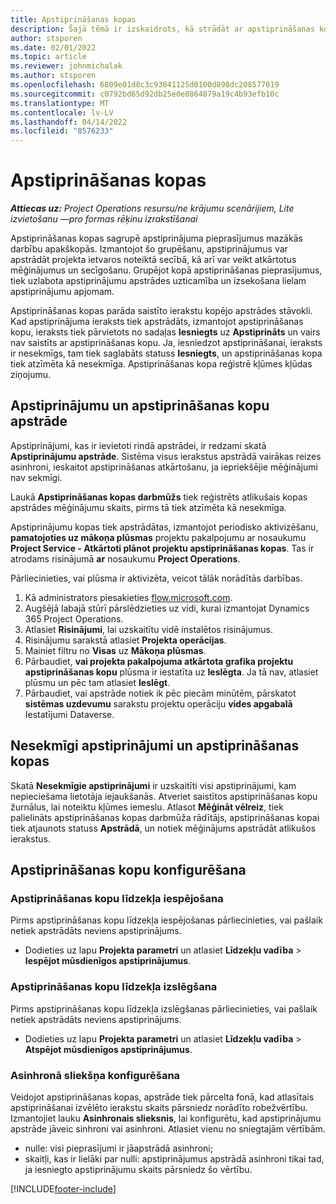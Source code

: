 ```yaml
---
title: Apstiprināšanas kopas
description: Šajā tēmā ir izskaidrots, kā strādāt ar apstiprināšanas kopām, pieprasījumiem un šo operāciju apakškopām.
author: stsporen
ms.date: 02/01/2022
ms.topic: article
ms.reviewer: johnmichalak
ms.author: stsporen
ms.openlocfilehash: 6809e01d8c3c93841125d0100d898dc208577019
ms.sourcegitcommit: c0792bd65d92db25e0e8864879a19c4b93efb10c
ms.translationtype: MT
ms.contentlocale: lv-LV
ms.lasthandoff: 04/14/2022
ms.locfileid: "8576233"
---
```

# <a name="approval-sets"></a>Apstiprināšanas kopas

_**Attiecas uz:** Project Operations resursu/ne krājumu scenārijiem, Lite izvietošanu —pro formas rēķinu izrakstīšanai_

Apstiprināšanas kopas sagrupē apstiprinājuma pieprasījumus mazākās darbību apakškopās. Izmantojot šo grupēšanu, apstiprinājumus var apstrādāt projekta ietvaros noteiktā secībā, kā arī var veikt atkārtotus mēģinājumus un secīgošanu. Grupējot kopā apstiprināšanas pieprasījumus, tiek uzlabota apstiprinājumu apstrādes uzticamība un izsekošana lielam apstiprinājumu apjomam.

Apstiprināšanas kopas parāda saistīto ierakstu kopējo apstrādes stāvokli. Kad apstiprinājuma ieraksts tiek apstrādāts, izmantojot apstiprināšanas kopu, ieraksts tiek pārvietots no sadaļas **Iesniegts** uz **Apstiprināts** un vairs nav saistīts ar apstiprināšanas kopu. Ja, iesniedzot apstiprināšanai, ieraksts ir nesekmīgs, tam tiek saglabāts statuss **Iesniegts**, un apstiprināšanas kopa tiek atzīmēta kā nesekmīga. Apstiprināšanas kopa reģistrē kļūmes kļūdas ziņojumu.

## <a name="processing-approvals-and-approval-sets"></a>Apstiprinājumu un apstiprināšanas kopu apstrāde
Apstiprinājumi, kas ir ievietoti rindā apstrādei, ir redzami skatā **Apstiprinājumu apstrāde**. Sistēma visus ierakstus apstrādā vairākas reizes asinhroni, ieskaitot apstiprināšanas atkārtošanu, ja iepriekšējie mēģinājumi nav sekmīgi.

Laukā **Apstiprināšanas kopas darbmūžs** tiek reģistrēts atlikušais kopas apstrādes mēģinājumu skaits, pirms tā tiek atzīmēta kā nesekmīga.

Apstiprinājumu kopas tiek apstrādātas, izmantojot periodisko aktivizēšanu, **pamatojoties uz mākoņa plūsmas** projektu pakalpojumu ar nosaukumu **Project Service - Atkārtoti plānot projektu apstiprināšanas kopas**. Tas ir atrodams risinājumā **ar** nosaukumu **Project Operations**. 

Pārliecinieties, vai plūsma ir aktivizēta, veicot tālāk norādītās darbības.

1. Kā administrators piesakieties [flow.microsoft.com](https://powerautomate.microsoft.com).
2. Augšējā labajā stūrī pārslēdzieties uz vidi, kurai izmantojat Dynamics 365 Project Operations.
3. Atlasiet **Risinājumi**, lai uzskaitītu vidē instalētos risinājumus.
4. Risinājumu sarakstā atlasiet **Projekta operācijas**.
5. Mainiet filtru no **Visas** uz **Mākoņa plūsmas**.
6. Pārbaudiet, **vai projekta pakalpojuma atkārtota grafika projektu apstiprināšanas kopu** plūsma ir iestatīta uz **Ieslēgta**. Ja tā nav, atlasiet plūsmu un pēc tam atlasiet **Ieslēgt**.
7. Pārbaudiet, vai apstrāde notiek ik pēc piecām minūtēm, pārskatot **sistēmas uzdevumu** sarakstu projektu operāciju **vides apgabalā** Iestatījumi Dataverse.

## <a name="failed-approvals-and-approval-sets"></a>Nesekmīgi apstiprinājumi un apstiprināšanas kopas
Skatā **Nesekmīgie apstiprinājumi** ir uzskaitīti visi apstiprinājumi, kam nepieciešama lietotāja iejaukšanās. Atveriet saistītos apstiprināšanas kopu žurnālus, lai noteiktu kļūmes iemeslu.
Atlasot **Mēģināt vēlreiz**, tiek palielināts apstiprināšanas kopas darbmūža rādītājs, apstiprināšanas kopai tiek atjaunots statuss **Apstrādā**, un notiek mēģinājums apstrādāt atlikušos ierakstus.

## <a name="configure-approval-sets"></a>Apstiprināšanas kopu konfigurēšana

### <a name="enable-the-approval-sets-feature"></a>Apstiprināšanas kopu līdzekļa iespējošana
Pirms apstiprināšanas kopu līdzekļa iespējošanas pārliecinieties, vai pašlaik netiek apstrādāts neviens apstiprinājums.

- Dodieties uz lapu **Projekta parametri** un atlasiet **Līdzekļu vadība** > **Iespējot mūsdienīgos apstiprinājumus**.

### <a name="turn-off-the-approval-sets-feature"></a>Apstiprināšanas kopu līdzekļa izslēgšana
Pirms apstiprināšanas kopu līdzekļa izslēgšanas pārliecinieties, vai pašlaik netiek apstrādāts neviens apstiprinājums.

- Dodieties uz lapu **Projekta parametri** un atlasiet **Līdzekļu vadība** > **Atspējot mūsdienīgos apstiprinājumus**.

### <a name="configuring-the-asynchronous-threshold"></a>Asinhronā sliekšņa konfigurēšana 
Veidojot apstiprināšanas kopas, apstrāde tiek pārcelta fonā, kad atlasītais apstiprināšanai izvēlēto ierakstu skaits pārsniedz norādīto robežvērtību. Izmantojiet lauku **Asinhronais slieksnis**, lai konfigurētu, kad apstiprinājumu apstrāde jāveic sinhroni vai asinhroni. Atlasiet vienu no sniegtajām vērtībām.

  - nulle: visi pieprasījumi ir jāapstrādā asinhroni; 
  - skaitļi, kas ir lielāki par nulli: apstiprinājumus apstrādā asinhroni tikai tad, ja iesniegto apstiprinājumu skaits pārsniedz šo vērtību.

[!INCLUDE[footer-include](../includes/footer-banner.md)]

